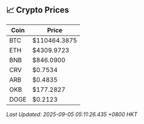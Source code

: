 ## 📈 Crypto Prices

| Coin | Price |
| ---- | ----- |
| BTC | $110464.3875 |
| ETH | $4309.9723 |
| BNB | $846.0900 |
| CRV | $0.7534 |
| ARB | $0.4835 |
| OKB | $177.2827 |
| DOGE | $0.2123 |

_Last Updated: 2025-09-05 05:11:26.435 +0800 HKT_